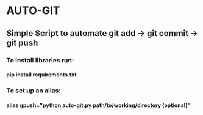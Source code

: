 # AUTO-GIT

## Simple Script to automate git add -> git commit -> git push

### To install libraries run:
#### pip install requirements.txt

### To set up an alias:
#### alias gpush="python auto-git.py path/to/working/directory (optional)"